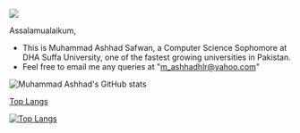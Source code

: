 ![](https://komarev.com/ghpvc/?username=Ashhad-DSU&color=orange)

Assalamualaikum,

- This is Muhammad Ashhad Safwan, a Computer Science Sophomore at DHA Suffa University, one of the fastest growing universities in Pakistan.
- Feel free to email me any queries at "m_ashhadhlr@yahoo.com"


![Muhammad Ashhad's GitHub stats](https://github-readme-stats.vercel.app/api?username=Ashhad-DSU&show_icons=true)

[Top Langs](https://github-readme-stats.vercel.app/api/top-langs/?username=Ashhad-DSU&theme=tokyonight)

[![Top Langs](https://github-readme-stats.vercel.app/api/top-langs/?username=ashhad-dsu&layout=compact)](https://github.com/Ashhad-DSU)


<!---
Ashhad-DSU/Ashhad-DSU is a ✨ special ✨ repository because its `README.md` (this file) appears on your GitHub profile.
You can click the Preview link to take a look at your changes.
--->
